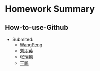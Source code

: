 
# Homework Summary

## How-to-use-Github
* Submited:
    * [WangPeng](https://github.com/zmhab/Homework/tree/master/Homework-How-to-use-Github/WangPeng)
    * [刘朋英](https://github.com/zmhab/Homework/tree/master/Homework-How-to-use-Github/刘朋英)
    * [张瑞麟](https://github.com/zmhab/Homework/tree/master/Homework-How-to-use-Github/张瑞麟)
    * [王鹏](https://github.com/zmhab/Homework/tree/master/Homework-How-to-use-Github/王鹏)

    
    